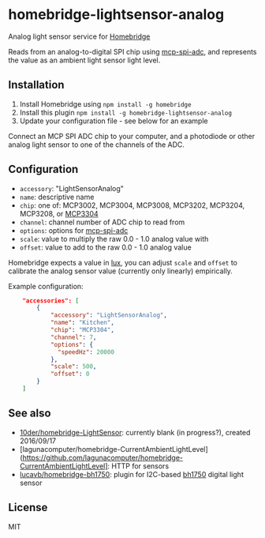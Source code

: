 # homebridge-lightsensor-analog

Analog light sensor service for [Homebridge](https://github.com/nfarina/homebridge)

Reads from an analog-to-digital SPI chip using [mcp-spi-adc](https://www.npmjs.com/package/mcp-spi-adc),
and represents the value as an ambient light sensor light level.

## Installation
1.	Install Homebridge using `npm install -g homebridge`
2.	Install this plugin `npm install -g homebridge-lightsensor-analog`
3.	Update your configuration file - see below for an example

Connect an MCP SPI ADC chip to your computer, and a photodiode or other analog light sensor
to one of the channels of the ADC.

## Configuration
* `accessory`: "LightSensorAnalog"
* `name`: descriptive name
* `chip`: one of: MCP3002, MCP3004, MCP3008, MCP3202, MCP3204, MCP3208, or [MCP3304](https://github.com/fivdi/mcp-spi-adc/pull/1)
* `channel`: channel number of ADC chip to read from
* `options`: options for [mcp-spi-adc](https://www.npmjs.com/package/mcp-spi-adc)
* `scale`: value to multiply the raw 0.0 - 1.0 analog value with
* `offset`: value to add to the raw 0.0 - 1.0 analog value

Homebridge expects a value in [lux](https://en.wikipedia.org/wiki/Lux), you can adjust `scale` and `offset`
to calibrate the analog sensor value (currently only linearly) empirically.

Example configuration:

```json
    "accessories": [
        {
            "accessory": "LightSensorAnalog",
            "name": "Kitchen",
            "chip": "MCP3304",
            "channel": 7,
            "options": {
              "speedHz": 20000
            },
            "scale": 500,
            "offset": 0
        }
    ]
```

## See also

* [10der/homebridge-LightSensor](https://github.com/10der/homebridge-LightSensor): currently blank (in progress?), created 2016/09/17
* [lagunacomputer/homebridge-CurrentAmbientLightLevel](https://github.com/lagunacomputer/homebridge-CurrentAmbientLightLevel]: HTTP for sensors
* [lucavb/homebridge-bh1750](https://github.com/lucavb/homebridge-bh1750): plugin for I2C-based [bh1750](https://www.npmjs.com/package/bh1750) digital light sensor

## License

MIT

